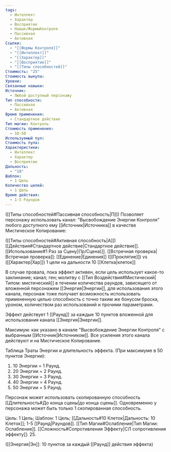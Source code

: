 ```yaml
---
tags:
  - Интеллект
  - Характер
  - Восприятие
  - Навык/ФормыКонтроля
  - Пассивная
  - Активная
Ссылки:
  - "[[Формы Контроля]]"
  - "[[Интеллект]]"
  - "[[Характер]]"
  - "[[Восприятие]]"
  - "[[Типы способностей]]"
Стоимость: "25"
Стоимость выкупа: 
Уровни: 
Связанные навыки: 
Источник:
  - Любой доступный персонажу
Тип способности:
  - Пассивная
  - Активная
Время применения:
  - Стандартное действие
Тип магии: Контроль
Стоимость применения:
  - 10-50
Используемый пул: 
Стоимость пула: 
Характеристики:
  - Интеллект
  - Характер
  - Восприятие
Дальность:
  - "10"
Шаблон:
  - 1 Цель
Количество целей:
  - 1 Цель
Время действия:
  - 1-5 Раундов
---
```

([[Типы способностей#Пассивная способность|П]]) Позволяет персонажу использовать канал: "Высвобождение Энергии Контроля" любого доступного ему [[Источник|Источника]] в качестве Мистическое Копирование:

([[Типы способностей#Активная способность|А]]) [[Действия#Стандартное действие|Стандартное действие]]. [[Использование#1 Раз за Сцену|(1р/Сцена)]]. [[Встречная проверка|Встречная проверка]]: [[Единение|Единения]] ([[Проклятие]]) vs ([[Характер|Хар]]) 1 цели на дальности 10 [[Клетка|клеток]]

В случае провала, пока эффект активен, если цель использует какое-то заклинание; канал; ген; молитву с [[Тип Воздействия#Мистический|Типом: мистический]] в течении количества раундов, зависящего от вложенной персонажем [[Энергия|Энергии]], для использования этого канала, персонаж тоже получает возможность использовать примененную целью способность с точно таким же бонусом броска, уроном, количеством раз использований и прочими параметрами. 

Эффект действует 1 [[Раунд]] за каждые 10 пунктов вложенной для использования канала [[Энергия|Энергии]].
 
Максимум: как указано в канале "Высвобождение Энергии Контроля" с выбранным [[Источник|Источником]]. Все усиления этого канала действуют и на Мистическое Копирование.

Таблица Траты Энергии и длительность эффекта.
(При максимуме в 50 пунктов Энергии):

1. 10 Энергии = 1 Раунд.
2. 20 Энергии = 2 Раунд.
3. 30 Энергии = 3 Раунд. 
4. 40 Энергии = 4 Раунд. 
5. 50 Энергии = 5 Раунд.


Персонаж может использовать скопированную способность [[Длительность#До конца сцены|до конца сцены]]. Одновременно у персонажа может быть только 1 скопированная способность. 

Цель: 1 Цель; Шаблон: 1 Цель; [[Дальность#10 Клеток|Дальность: 10 Клеток]]; 1-5 [[Раунд|Раундов]]. [[Тип Магии#Ослабление|Тип Магии: Ослабление]]. [[Сложность#Cопротивления Эффекту|СЛ сопротивления эффекту]]: 25.

([[Энергия|Эн]]: 10 пунктов за каждый [[Раунд]] действия эффекта)